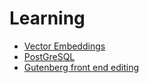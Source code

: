 # Learning

- [Vector Embeddings](/notes/work/projects/ai)
- [PostGreSQL](/docs/saas/supabase)
- [Gutenberg front end editing](/docs/host/WordPress)